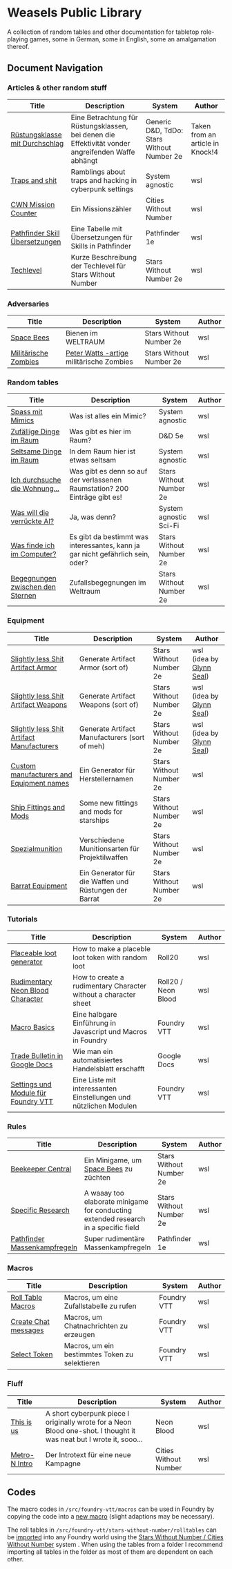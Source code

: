 # Weasels Public Library

A collection of random tables and other documentation for tabletop role-playing games, some in German, some in English, some an amalgamation thereof.

## Document Navigation

### Articles & other random stuff

|Title|Description|System|Author|
|---|---|---|---|
|[Rüstungsklasse mit Durchschlag](./docs/General/alternate-armor.md)|Eine Betrachtung für Rüstungsklassen, bei denen die Effektivität vonder angreifenden Waffe abhängt|Generic D&D, TdDo: Stars Without Number 2e|Taken from an article in Knock!4|
|[Traps and shit](./docs/General/traps-and-shit.md)|Ramblings about traps and hacking in cyberpunk settings|System agnostic|wsl|
|[CWN Mission Counter](./docs/XWithoutNumber/CitiesWithoutNumber/Mission-Counter.md)|Ein Missionszähler|Cities Without Number|wsl|
|[Pathfinder Skill Übersetzungen](./docs/Pathfinder/Pathfinder-Skills-Deutsch-Englisch.md)|Eine Tabelle mit Übersetzungen für Skills in Pathfinder|Pathfinder 1e|wsl|
|[Techlevel](./docs/XWithoutNumber/StarsWithoutNumber/Equipment/Techlevel-Descriptions.md)|Kurze Beschreibung der Techlevel für Stars Without Number|Stars Without Number 2e|wsl|

### Adversaries

|Title|Description|System|Author|
|---|---|---|---|
|[Space Bees](./docs/XWithoutNumber/StarsWithoutNumber/Adversaries/space-bees.md)|Bienen im WELTRAUM|Stars Without Number 2e|wsl|
|[Militärische Zombies](./docs/XWithoutNumber/StarsWithoutNumber/Adversaries/military-zombies.md)|[Peter Watts -artige](https://rifters.com/echopraxia/recruiter.htm) militärische Zombies|Stars Without Number 2e|wsl|

### Random tables

|Title|Description|System|Author|
|---|---|---|---|
|[Spass mit Mimics](./docs/General/fun-with-mimics.md)|Was ist alles ein Mimic?|System agnostic|wsl|
|[Zufällige Dinge im Raum](./docs/General/some-loot.md)|Was gibt es hier im Raum?|D&D 5e|wsl|
|[Seltsame Dinge im Raum](./docs/General/some-weirdness.md)|In dem Raum hier ist etwas seltsam|System agnostic|wsl|
|[Ich durchsuche die Wohnung...](./docs/XWithoutNumber/StarsWithoutNumber/RandomTables/Ich-durchsuche-die-Wohnung.md)|Was gibt es denn so auf der verlassenen Raumstation? 200 Einträge gibt es!|Stars Without Number 2e|wsl|
|[Was will die verrückte AI?](./docs/XWithoutNumber/StarsWithoutNumber/RandomTables/Was-will-die-AI.md)|Ja, was denn?|System agnostic Sci-Fi|wsl|
|[Was finde ich im Computer?](./docs/XWithoutNumber/StarsWithoutNumber/RandomTables/Im-Computer-finde-ich.md)|Es gibt da bestimmt was interessantes, kann ja gar nicht gefährlich sein, oder?|Stars Without Number 2e|wsl|
|[Begegnungen zwischen den Sternen](./docs/XWithoutNumber/StarsWithoutNumber/RandomTables/Zufallsbegegnungen-zwischen-den-Sternen.md)|Zufallsbegegnungen im Weltraum|Stars Without Number 2e|wsl|

### Equipment

|Title|Description|System|Author|
|---|---|---|---|
|[Slightly less Shit Artifact Armor](./docs/XWithoutNumber/StarsWithoutNumber/Equipment/Slightly-Less-Shit-Artifact-Armour.md)|Generate Artifact Armor (sort of)|Stars Without Number 2e|wsl (idea by [Glynn Seal](https://monkeyblooddesign.co.uk/))|
|[Slightly less Shit Artifact Weapons](./docs/XWithoutNumber/StarsWithoutNumber/Equipment/Slightly-Less-Shit-Artifact-Weapons.md)|Generate Artifact Weapons (sort of)|Stars Without Number 2e|wsl (idea by [Glynn Seal](https://monkeyblooddesign.co.uk/))|
|[Slightly less Shit Artifact Manufacturers](./docs/XWithoutNumber/StarsWithoutNumber/Equipment/Slightly-Less-Shit-Artifact-Manufacturers.md)|Generate Artifact Manufacturers (sort of meh)|Stars Without Number 2e|wsl (idea by [Glynn Seal](https://monkeyblooddesign.co.uk/))|
|[Custom manufacturers and Equipment names](./docs/XWithoutNumber/StarsWithoutNumber/RandomTables/Custom-Manufacturer-and-Equipment-Names.md)|Ein Generator für Herstellernamen|Stars Without Number 2e|wsl|
|[Ship Fittings and Mods](./docs/XWithoutNumber/StarsWithoutNumber/Equipment/New-Ship-Fittings-and-Mods.md)|Some new fittings and mods for starships|Stars Without Number 2e|wsl|
|[Spezialmunition](./docs/XWithoutNumber/StarsWithoutNumber/Equipment/Spezialmunition.md)|Verschiedene Munitionsarten für Projektilwaffen|Stars Without Number 2e|wsl|
|[Barrat Equipment](./docs/XWithoutNumber/StarsWithoutNumber/RandomTables/Barrat-Equipment.md)|Ein Generator für die Waffen und Rüstungen der Barrat|Stars Without Number 2e|wsl|

### Tutorials

|Title|Description|System|Author|
|---|---|---|---|
|[Placeable loot generator](./docs/VTT/Tutorials/Creating-a-random-loot-generator-with-placable-containers-in-Roll20.md)|How to make a placeble loot token with random loot|Roll20|wsl|
|[Rudimentary Neon Blood Character](./docs/VTT/Tutorials/Setting-up-a-rudimentary-character-for-Neon-Blood-in-Roll20.md)|How to create a rudimentary Character without a character sheet|Roll20 / Neon Blood|wsl|
|[Macro Basics](./docs/VTT/Tutorials/Macro-Basics.md)|Eine halbgare Einführung in Javascript und Macros in Foundry|Foundry VTT|wsl|
|[Trade Bulletin in Google Docs](./docs/VTT/Tutorials/Trade-Bulletin.md)|Wie man ein automatisiertes Handelsblatt erschafft|Google Docs|wsl|
|[Settings und Module für Foundry VTT](./docs/VTT/Foundry-VTT-Settings-und-Modules.md)|Eine Liste mit interessanten Einstellungen und nützlichen Modulen|Foundry VTT|wsl|

### Rules

|Title|Description|System|Author|
|---|---|---|---|
|[Beekeeper Central](./docs/XWithoutNumber/StarsWithoutNumber/Rules/Beekeeper-Central.md)|Ein Minigame, um [Space Bees](./docs/XWithoutNumber/StarsWithoutNumber/Adversaries/space-bees.md) zu züchten|Stars Without Number 2e|wsl|
|[Specific Research](./docs/XWithoutNumber/StarsWithoutNumber/Rules/Specific-Research-Minigame.md)|A waaay too elaborate minigame for conducting extended research in a specific field|Stars Without Number 2e|wsl|
|[Pathfinder Massenkampfregeln](./docs/Pathfinder/Massenkampfregeln-Pathfinder-VTT.md)|Super rudimentäre Massenkampfregeln|Pathfinder 1e|wsl|

### Macros

|Title|Description|System|Author|
|---|---|---|---|
|[Roll Table Macros](./docs/VTT/Macros/Call-random-table.md)|Macros, um eine Zufallstabelle zu rufen|Foundry VTT|wsl|
|[Create Chat messages](./docs/VTT/Macros/Create-Chat-Message.md)|Macros, um Chatnachrichten zu erzeugen|Foundry VTT|wsl|
|[Select Token](./docs/VTT/Macros/Select-Specific-Token.md)|Macros, um ein bestimmtes Token zu selektieren|Foundry VTT|wsl|

### Fluff

|Title|Description|System|Author|
|---|---|---|---|
|[This is us](./docs/Fluff/this-is-us.md)|A short cyberpunk piece I originally wrote for a Neon Blood one-shot. I thought it was neat but I wrote it, sooo...|Neon Blood|wsl|
|[Metro-N Intro](./docs/Fluff/metro-n-Intro.md)|Der Introtext für eine neue Kampagne|Cities Without Number|wsl|

## Codes

The macro codes in `/src/foundry-vtt/macros` can be used in Foundry by copying the code into a [new macro](https://foundryvtt.com/article/macros/) (slight adaptions may be necessary).

The roll tables in `/src/foundry-vtt/stars-without-number/rolltables` can be [imported](https://foundryvtt.com/article/roll-tables/) into any Foundry world using the [Stars Without Number / Cities Without Number](https://foundryvtt.com/packages/swnr) system . When using the tables from a folder I recommend importing all tables in the folder as most of them are dependent on each other.
